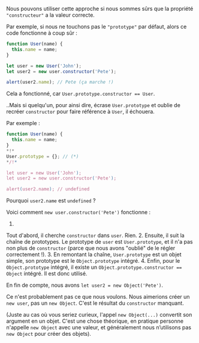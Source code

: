 Nous pouvons utiliser cette approche si nous sommes sûrs que la propriété `"constructeur"` a la valeur correcte.

Par exemple, si nous ne touchons pas le `"prototype"` par défaut, alors ce code fonctionne à coup sûr :

```js run
function User(name) {
  this.name = name;
}

let user = new User('John');
let user2 = new user.constructor('Pete');

alert(user2.name); // Pete (ça marche !)
```

Cela a fonctionné, car `User.prototype.constructor == User`.

..Mais si quelqu'un, pour ainsi dire, écrase `User.prototype` et oublie de recréer `constructor` pour faire référence à `User`, il échouera.

Par exemple :

```js run
function User(name) {
  this.name = name;
}
*!*
User.prototype = {}; // (*)
*/!*

let user = new User('John');
let user2 = new user.constructor('Pete');

alert(user2.name); // undefined
```

Pourquoi `user2.name` est `undefined` ?

Voici comment `new user.constructor('Pete')` fonctionne :

1.
Tout d'abord, il cherche `constructor` dans `user`.
Rien.
2.
Ensuite, il suit la chaîne de prototypes.
Le prototype de `user` est `User.prototype`, et il n'a pas non plus de `constructor` (parce que nous avons "oublié" de le régler correctement !).
3.
En remontant la chaîne, `User.prototype` est un objet simple, son prototype est le `Object.prototype` intégré.
4.
Enfin, pour le `Object.prototype` intégré, il existe un `Object.prototype.constructor == Object` intégré.
Il est donc utilisé.

En fin de compte, nous avons `let user2 = new Object('Pete')`.

Ce n'est probablement pas ce que nous voulons.
Nous aimerions créer un `new user`, pas un `new Object`.
C'est le résultat du `constructor` manquant.

(Juste au cas où vous seriez curieux, l'appel `new Object(...)` convertit son argument en un objet.
C'est une chose théorique, en pratique personne n'appelle `new Object` avec une valeur, et généralement nous n’utilisons pas `new Object` pour créer des objets).
